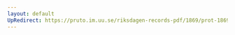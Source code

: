 ```yaml
---
layout: default
UpRedirect: https://pruto.im.uu.se/riksdagen-records-pdf/1869/prot-1869--fk--511/prot-1869--fk--511_017.pdf
---
```

